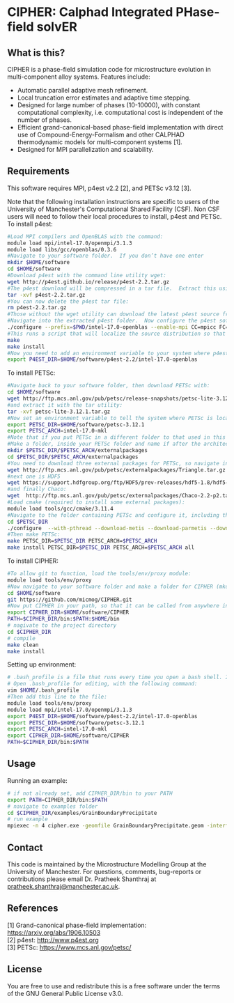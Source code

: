 # CIPHER: Calphad Integrated PHase-field solvER

## What is this?

CIPHER is a phase-field simulation code for microstructure evolution in multi-component alloy systems. Features include:

- Automatic parallel adaptive mesh refinement.
- Local truncation error estimates and adaptive time stepping.
- Designed for large number of phases (10-10000), with constant computational complexity, i.e. computational cost is independent of the number of phases.
- Efficient grand-canonical-based phase-field implementation with direct use of Compound-Energy-Formalism and other CALPHAD thermodynamic models for multi-component systems [1].
- Designed for MPI parallelization and scalability.

## Requirements

This software requires MPI, p4est v2.2 [2], and PETSc v3.12 [3]. 

Note that the following installation instructions are specific to users of the University of Manchester's Computational Shared Facility (CSF).  Non CSF users will need to follow their local procedures to install, p4est and PETSc.  
To install p4est:
```bash
#Load MPI compilers and OpenBLAS with the command:
module load mpi/intel-17.0/openmpi/3.1.3
module load libs/gcc/openblas/0.3.6
#Navigate to your software folder.  If you don’t have one enter
mkdir $HOME/software
cd $HOME/software
#Download p4est with the command line utility wget:
wget http://p4est.github.io/release/p4est-2.2.tar.gz
#The p4est download will be compressed in a tar file.  Extract this using:  
tar -xvf p4est-2.2.tar.gz
#You can now delete the p4est tar file:
rm p4est-2.2.tar.gz
#Those without the wget utility can download the latest p4est source from http://www.p4est.org and unpack, for eg., to ~/software/p4est-2.2.
#Navigate into the extracted p4est folder.  Now configure the p4est software library, with the correct command arguments (flags):
./configure --prefix=$PWD/intel-17.0-openblas --enable-mpi CC=mpicc FC=mpif90 F77=mpif77 CXX=mpic++ CFLAGS='-O2 -msse4.2 -axSSE4.2,AVX,CORE-AVX2' CXXFLAGS='-O2 -msse4.2 -axSSE4.2,AVX,CORE-AVX2' FFLAGS='-O2 -msse4.2 -axSSE4.2,AVX,CORE-AVX2' BLAS_LIBS=$OPENBLASDIR/lib/libopenblas.a
#This runs a script that will localize the source distribution so that it will compile and load on your local system.  Next enter:
make
make install
#Now you need to add an environment variable to your system where p4est is located
export P4EST_DIR=$HOME/software/p4est-2.2/intel-17.0-openblas 
```

To install PETSc:
```bash
#Navigate back to your software folder, then download PETSc with:
cd $HOME/software
wget http://ftp.mcs.anl.gov/pub/petsc/release-snapshots/petsc-lite-3.12.1.tar.gz
#and extract it with the tar utility:
tar -xvf petsc-lite-3.12.1.tar.gz
#Now set an environment variable to tell the system where PETSc is located:
export PETSC_DIR=$HOME/software/petsc-3.12.1
export PETSC_ARCH=intel-17.0-mkl
#Note that if you put PETSc in a different folder to that used in this example, you will need to alter this variable.
#Make a folder, inside your PETSc folder and name if after the architecture that you will be using (eg mkdir intel-17.0-mkl).  Make another folder, inside the architecture folder for your external packages and name it ‘external packages’ (eg mkdir intel-17.0-mkl/externalpackages).  Add another line to .bash_profile to set an environment variable to specify what architecture PETSc will use:
mkdir $PETSC_DIR/$PETSC_ARCH/externalpackages
cd $PETSC_DIR/$PETSC_ARCH/externalpackages
#You need to download three external packages for PETSc, so navigate into the external packages folder.  The first of these is Triangle:
wget http://ftp.mcs.anl.gov/pub/petsc/externalpackages/Triangle.tar.gz
#next one is HDF5
wget https://support.hdfgroup.org/ftp/HDF5/prev-releases/hdf5-1.8/hdf5-1.8.18/src/hdf5-1.8.18.tar.gz
#and finally Chaco:
wget  http://ftp.mcs.anl.gov/pub/petsc/externalpackages/Chaco-2.2-p2.tar.gz
#Load cmake (required to install some external packages):
module load tools/gcc/cmake/3.11.4
#Navigate to the folder containing PETSc and configure it, including the necessary flags:
cd $PETSC_DIR
./configure  --with-pthread --download-metis --download-parmetis --download-chaco=$PWD/$PETSC_ARCH/externalpackages/Chaco-2.2-p2.tar.gz --with-mkl_pardiso-dir=$MKLROOT --with-mkl_sparse-dir=$MKLROOT --with-mkl_sparse_optimize-dir=$MKLROOT --download-hypre --download-ml --download-triangle=$PWD/$PETSC_ARCH/externalpackages/Triangle.tar.gz --download-ctetgen --download-hdf5=$PWD/$PETSC_ARCH/externalpackages/hdf5-1.8.18.tar.gz --with-zlib --with-p4est-dir=$P4EST_DIR --with-blaslapack-dir=$MKLROOT --with-cxx-dialect=C++11 --with-debugging=0 COPTFLAGS="-O2 -msse4.2 -axSSE4.2,AVX,CORE-AVX2" CXXOPTFLAGS="-O2 -msse4.2 -axSSE4.2,AVX,CORE-AVX2" FOPTFLAGS="-O2 -msse4.2 -axSSE4.2,AVX,CORE-AVX2" PETSC_ARCH=$PETSC_ARCH PETSC_DIR=$PETSC_DIR
#Then make PETSc:
make PETSC_DIR=$PETSC_DIR PETSC_ARCH=$PETSC_ARCH
make install PETSC_DIR=$PETSC_DIR PETSC_ARCH=$PETSC_ARCH all
```

To install CIPHER:
```bash
#To allow git to function, load the tools/env/proxy module:
module load tools/env/proxy
#Now navigate to your software folder and make a folder for CIPHER (mkdir CIPHER).  Go to the CIPHER github page (https://github.com/micmog/CIPHER).  Click on the button ‘Clone or Download’ and select ‘Download ZIP’.  Go to your Downloads folder, move the download to your software folder and rename it CIPHER.  You can also gain CIPHER by navigating to your software folder and using Git clone:
cd $HOME/software
git https://github.com/micmog/CIPHER.git
#Now put CIPHER in your path, so that it can be called from anywhere in your system.
export CIPHER_DIR=$HOME/software/CIPHER
PATH=$CIPHER_DIR/bin:$PATH:$HOME/bin
# nagivate to the project directory
cd $CIPHER_DIR
# compile 
make clean
make install
```

Setting up environment:
```bash
# .bash_profile is a file that runs every time you open a bash shell. It is convenient to define all the environment variables there so it's available everytime you log on to the CSF.
# Open .bash_profile for editing, with the following command:
vim $HOME/.bash_profile
#Then add this line to the file:
module load tools/env/proxy
module load mpi/intel-17.0/openmpi/3.1.3
export P4EST_DIR=$HOME/software/p4est-2.2/intel-17.0-openblas 
export PETSC_DIR=$HOME/software/petsc-3.12.1
export PETSC_ARCH=intel-17.0-mkl
export CIPHER_DIR=$HOME/software/CIPHER
PATH=$CIPHER_DIR/bin:$PATH
```

## Usage

Running an example:
```bash
# if not already set, add CIPHER_DIR/bin to your PATH
export PATH=CIPHER_DIR/bin:$PATH
# navigate to examples folder
cd $CIPHER_DIR/examples/GrainBoundaryPrecipitate
# run example
mpiexec -n 4 cipher.exe -geomfile GrainBoundaryPrecipitate.geom -interfacefile N3.interface
```

## Contact

This code is maintained by the Microstructure Modelling Group at the University of Manchester. 
For questions, comments, bug-reports or contributions please email Dr. Pratheek Shanthraj at pratheek.shanthraj@manchester.ac.uk.

## References

[1] Grand-canonical phase-field implementation: https://arxiv.org/abs/1906.10503  
[2] p4est: http://www.p4est.org    
[3] PETSc: https://www.mcs.anl.gov/petsc/  

## License

You are free to use and redistribute this is a free software under the terms of the GNU General Public License v3.0.
 
